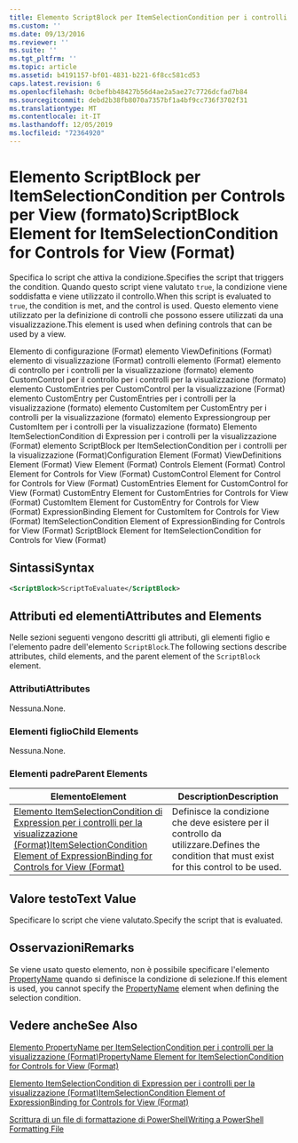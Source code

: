 ```yaml
---
title: Elemento ScriptBlock per ItemSelectionCondition per i controlli per la visualizzazione (Format) | Microsoft Docs
ms.custom: ''
ms.date: 09/13/2016
ms.reviewer: ''
ms.suite: ''
ms.tgt_pltfrm: ''
ms.topic: article
ms.assetid: b4191157-bf01-4831-b221-6f8cc581cd53
caps.latest.revision: 6
ms.openlocfilehash: 0cbefbb48427b56d4ae2a5ae27c7726dcfad7b84
ms.sourcegitcommit: debd2b38fb8070a7357bf1a4bf9cc736f3702f31
ms.translationtype: MT
ms.contentlocale: it-IT
ms.lasthandoff: 12/05/2019
ms.locfileid: "72364920"
---
```

# <a name="scriptblock-element-for-itemselectioncondition-for-controls-for-view-format"></a><span data-ttu-id="c54fb-102">Elemento ScriptBlock per ItemSelectionCondition per Controls per View (formato)</span><span class="sxs-lookup"><span data-stu-id="c54fb-102">ScriptBlock Element for ItemSelectionCondition for Controls for View (Format)</span></span>

<span data-ttu-id="c54fb-103">Specifica lo script che attiva la condizione.</span><span class="sxs-lookup"><span data-stu-id="c54fb-103">Specifies the script that triggers the condition.</span></span> <span data-ttu-id="c54fb-104">Quando questo script viene valutato `true`, la condizione viene soddisfatta e viene utilizzato il controllo.</span><span class="sxs-lookup"><span data-stu-id="c54fb-104">When this script is evaluated to `true`, the condition is met, and the control is used.</span></span> <span data-ttu-id="c54fb-105">Questo elemento viene utilizzato per la definizione di controlli che possono essere utilizzati da una visualizzazione.</span><span class="sxs-lookup"><span data-stu-id="c54fb-105">This element is used when defining controls that can be used by a view.</span></span>

<span data-ttu-id="c54fb-106">Elemento di configurazione (Format) elemento ViewDefinitions (Format) elemento di visualizzazione (Format) controlli elemento (Format) elemento di controllo per i controlli per la visualizzazione (formato) elemento CustomControl per il controllo per i controlli per la visualizzazione (formato) elemento CustomEntries per CustomControl per la visualizzazione (Format) elemento CustomEntry per CustomEntries per i controlli per la visualizzazione (formato) elemento CustomItem per CustomEntry per i controlli per la visualizzazione (formato) elemento Expressiongroup per CustomItem per i controlli per la visualizzazione (formato) Elemento ItemSelectionCondition di Expression per i controlli per la visualizzazione (Format) elemento ScriptBlock per ItemSelectionCondition per i controlli per la visualizzazione (Format)</span><span class="sxs-lookup"><span data-stu-id="c54fb-106">Configuration Element (Format) ViewDefinitions Element (Format) View Element (Format) Controls Element (Format) Control Element for Controls for View (Format) CustomControl Element for Control for Controls for View (Format) CustomEntries Element for CustomControl for View (Format) CustomEntry Element for CustomEntries for Controls for View (Format) CustomItem Element for CustomEntry for Controls for View (Format) ExpressionBinding Element for CustomItem for Controls for View (Format) ItemSelectionCondition Element of ExpressionBinding for Controls for View (Format) ScriptBlock Element for ItemSelectionCondition for Controls for View (Format)</span></span>

## <a name="syntax"></a><span data-ttu-id="c54fb-107">Sintassi</span><span class="sxs-lookup"><span data-stu-id="c54fb-107">Syntax</span></span>

```xml
<ScriptBlock>ScriptToEvaluate</ScriptBlock>
```

## <a name="attributes-and-elements"></a><span data-ttu-id="c54fb-108">Attributi ed elementi</span><span class="sxs-lookup"><span data-stu-id="c54fb-108">Attributes and Elements</span></span>

<span data-ttu-id="c54fb-109">Nelle sezioni seguenti vengono descritti gli attributi, gli elementi figlio e l'elemento padre dell'elemento `ScriptBlock`.</span><span class="sxs-lookup"><span data-stu-id="c54fb-109">The following sections describe attributes, child elements, and the parent element of the `ScriptBlock` element.</span></span>

### <a name="attributes"></a><span data-ttu-id="c54fb-110">Attributi</span><span class="sxs-lookup"><span data-stu-id="c54fb-110">Attributes</span></span>

<span data-ttu-id="c54fb-111">Nessuna.</span><span class="sxs-lookup"><span data-stu-id="c54fb-111">None.</span></span>

### <a name="child-elements"></a><span data-ttu-id="c54fb-112">Elementi figlio</span><span class="sxs-lookup"><span data-stu-id="c54fb-112">Child Elements</span></span>

<span data-ttu-id="c54fb-113">Nessuna.</span><span class="sxs-lookup"><span data-stu-id="c54fb-113">None.</span></span>

### <a name="parent-elements"></a><span data-ttu-id="c54fb-114">Elementi padre</span><span class="sxs-lookup"><span data-stu-id="c54fb-114">Parent Elements</span></span>

|<span data-ttu-id="c54fb-115">Elemento</span><span class="sxs-lookup"><span data-stu-id="c54fb-115">Element</span></span>|<span data-ttu-id="c54fb-116">Description</span><span class="sxs-lookup"><span data-stu-id="c54fb-116">Description</span></span>|
|-------------|-----------------|
|[<span data-ttu-id="c54fb-117">Elemento ItemSelectionCondition di Expression per i controlli per la visualizzazione (Format)</span><span class="sxs-lookup"><span data-stu-id="c54fb-117">ItemSelectionCondition Element of ExpressionBinding for Controls for View (Format)</span></span>](./itemselectioncondition-element-for-expressionbinding-for-controls-for-view-format.md)|<span data-ttu-id="c54fb-118">Definisce la condizione che deve esistere per il controllo da utilizzare.</span><span class="sxs-lookup"><span data-stu-id="c54fb-118">Defines the condition that must exist for this control to be used.</span></span>|

## <a name="text-value"></a><span data-ttu-id="c54fb-119">Valore testo</span><span class="sxs-lookup"><span data-stu-id="c54fb-119">Text Value</span></span>

<span data-ttu-id="c54fb-120">Specificare lo script che viene valutato.</span><span class="sxs-lookup"><span data-stu-id="c54fb-120">Specify the script that is evaluated.</span></span>

## <a name="remarks"></a><span data-ttu-id="c54fb-121">Osservazioni</span><span class="sxs-lookup"><span data-stu-id="c54fb-121">Remarks</span></span>

<span data-ttu-id="c54fb-122">Se viene usato questo elemento, non è possibile specificare l'elemento [PropertyName](./propertyname-element-for-itemselectioncondition-for-controls-for-view-format.md) quando si definisce la condizione di selezione.</span><span class="sxs-lookup"><span data-stu-id="c54fb-122">If this element is used, you cannot specify the [PropertyName](./propertyname-element-for-itemselectioncondition-for-controls-for-view-format.md) element when defining the selection condition.</span></span>

## <a name="see-also"></a><span data-ttu-id="c54fb-123">Vedere anche</span><span class="sxs-lookup"><span data-stu-id="c54fb-123">See Also</span></span>

[<span data-ttu-id="c54fb-124">Elemento PropertyName per ItemSelectionCondition per i controlli per la visualizzazione (Format)</span><span class="sxs-lookup"><span data-stu-id="c54fb-124">PropertyName Element for ItemSelectionCondition for Controls for View (Format)</span></span>](./propertyname-element-for-itemselectioncondition-for-controls-for-view-format.md)

[<span data-ttu-id="c54fb-125">Elemento ItemSelectionCondition di Expression per i controlli per la visualizzazione (Format)</span><span class="sxs-lookup"><span data-stu-id="c54fb-125">ItemSelectionCondition Element of ExpressionBinding for Controls for View (Format)</span></span>](./itemselectioncondition-element-for-expressionbinding-for-controls-for-view-format.md)

[<span data-ttu-id="c54fb-126">Scrittura di un file di formattazione di PowerShell</span><span class="sxs-lookup"><span data-stu-id="c54fb-126">Writing a PowerShell Formatting File</span></span>](./writing-a-powershell-formatting-file.md)
